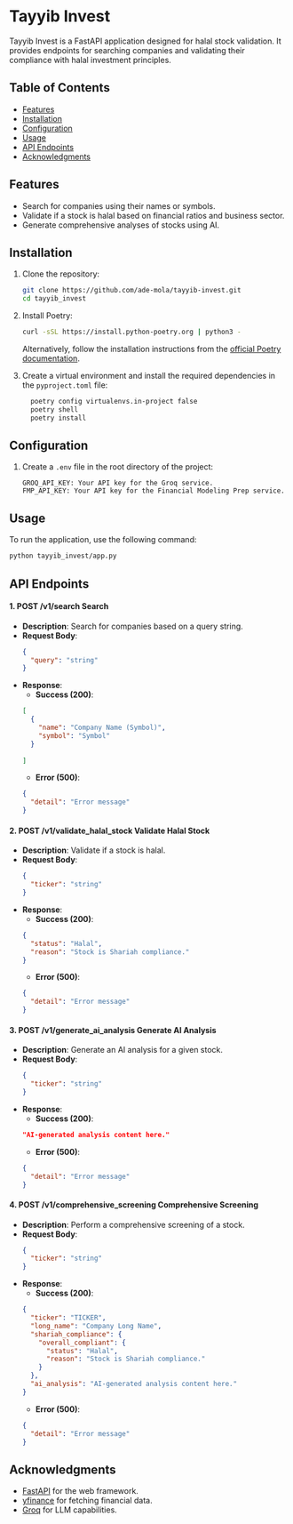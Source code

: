# Tayyib Invest

Tayyib Invest is a FastAPI application designed for halal stock validation. It provides endpoints for searching companies and validating their compliance with halal investment principles.

## Table of Contents

- [Features](#features)
- [Installation](#installation)
- [Configuration](#configuration)
- [Usage](#usage)
- [API Endpoints](#api-endpoints)
- [Acknowledgments](#acknowledgments)

## Features

- Search for companies using their names or symbols.
- Validate if a stock is halal based on financial ratios and business sector.
- Generate comprehensive analyses of stocks using AI.

## Installation

1. Clone the repository:

   ```bash
   git clone https://github.com/ade-mola/tayyib-invest.git
   cd tayyib_invest
   ```

2. Install Poetry:

   ```bash
   curl -sSL https://install.python-poetry.org | python3 -
   ```
   Alternatively, follow the installation instructions from the [official Poetry documentation](https://python-poetry.org/docs/#installation).

3. Create a virtual environment and install the required dependencies in the `pyproject.toml` file:
  
    ```bash
      poetry config virtualenvs.in-project false
      poetry shell
      poetry install
      ```

## Configuration

1. Create a `.env` file in the root directory of the project:

   ```plaintext
   GROQ_API_KEY: Your API key for the Groq service.
   FMP_API_KEY: Your API key for the Financial Modeling Prep service.
   ```

## Usage

To run the application, use the following command:

```bash
python tayyib_invest/app.py
```

## API Endpoints

#### 1. POST /v1/search Search

- **Description**: Search for companies based on a query string.
- **Request Body**: 
    ```json
    {
      "query": "string"
    }
    ```
- **Response**:
    - **Success (200)**:
    ```json
    [
      {
        "name": "Company Name (Symbol)",
        "symbol": "Symbol"
      }
     
    ]
    ```
    - **Error (500)**:
    ```json
    {
      "detail": "Error message"
    }
    ```

#### 2. POST /v1/validate_halal_stock Validate Halal Stock

- **Description**: Validate if a stock is halal.
- **Request Body**: 
    ```json
    {
      "ticker": "string"
    }
    ```
- **Response**:
    - **Success (200)**:
    ```json
    {
      "status": "Halal",
      "reason": "Stock is Shariah compliance."
    }
    ```
    - **Error (500)**:
    ```json
    {
      "detail": "Error message"
    }
    ```

#### 3. POST /v1/generate_ai_analysis Generate AI Analysis

- **Description**: Generate an AI analysis for a given stock.
- **Request Body**: 
    ```json
    {
      "ticker": "string"
    }
    ```
- **Response**:
    - **Success (200)**:
    ```json
    "AI-generated analysis content here."
    ```
    - **Error (500)**:
    ```json
    {
      "detail": "Error message"
    }
    ```

#### 4. POST /v1/comprehensive_screening Comprehensive Screening

- **Description**: Perform a comprehensive screening of a stock.
- **Request Body**: 
    ```json
    {
      "ticker": "string"
    }
    ```
- **Response**:
    - **Success (200)**:
    ```json
    {
      "ticker": "TICKER",
      "long_name": "Company Long Name",
      "shariah_compliance": {
        "overall_compliant": {
          "status": "Halal",
          "reason": "Stock is Shariah compliance."
        }
      },
      "ai_analysis": "AI-generated analysis content here."
    }
    ```
    - **Error (500)**:
    ```json
    {
      "detail": "Error message"
    }
    ```
  

## Acknowledgments

- [FastAPI](https://fastapi.tiangolo.com/) for the web framework.
- [yfinance](https://pypi.org/project/yfinance/) for fetching financial data.
- [Groq](https://groq.com/) for LLM capabilities.
